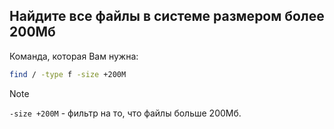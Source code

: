## Найдите все файлы в системе размером более 200Mб

Команда, которая Вам нужна:

```bash
find / -type f -size +200M
```

> [!NOTE]
> `-size +200M` - фильтр на то, что файлы больше 200Мб. 

